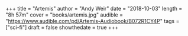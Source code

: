 +++
title = "Artemis"
author = "Andy Weir"
date = "2018-10-03"
length = "8h 57m"
cover = "books/artemis.jpg"
audible = "https://www.audible.com/pd/Artemis-Audiobook/B072R1CY4P"
tags = ["sci-fi"]
draft = false
showthedate = true
+++